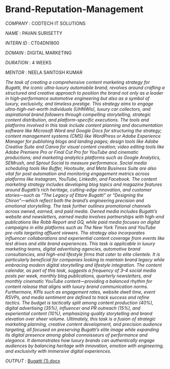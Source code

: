 # Brand-Reputation-Management

*COMPANY* : CODTECH IT SOLUTIONS

*NAME* : PAVAN SURISETTY

*INTERN ID* : CT04DN1800

*DOMAIN* : DIGITAL MARKETING

*DURATION* : 4 WEEKS

*MENTOR* : NEELA SANTOSH KUMAR 

*The task of creating a comprehensive content marketing strategy for Bugatti, the iconic ultra-luxury automobile brand, revolves around crafting a structured and creative approach to position the brand not only as a leader in high-performance automotive engineering but also as a symbol of luxury, exclusivity, and timeless prestige. This strategy aims to engage ultra-high-net-worth individuals (UHNWIs), luxury car collectors, and aspirational brand followers through compelling storytelling, strategic content distribution, and platform-specific executions. The tools and platforms involved in this task include content planning and documentation software like Microsoft Word and Google Docs for structuring the strategy; content management systems (CMS) like WordPress or Adobe Experience Manager for publishing blogs and landing pages; design tools like Adobe Creative Suite and Canva for visual content creation; video editing tools like Adobe Premiere Pro or Final Cut Pro for YouTube and cinematic productions; and marketing analytics platforms such as Google Analytics, SEMrush, and Sprout Social to measure performance. Social media scheduling tools like Buffer, Hootsuite, and Meta Business Suite are also vital for post automation and monitoring engagement metrics across platforms like Instagram, YouTube, LinkedIn, and Facebook. The content marketing strategy includes developing blog topics and magazine features around Bugatti’s rich heritage, cutting-edge innovation, and customer stories—such as “The Legacy of Ettore Bugatti” or “Designing the Chiron”—which reflect both the brand’s engineering precision and emotional storytelling. The task further outlines promotional channels across owned, earned, and paid media. Owned media includes Bugatti’s website and newsletters, earned media involves partnerships with high-end publications like Robb Report and GQ, while paid media focuses on digital campaigns in elite platforms such as The New York Times and YouTube pre-rolls targeting affluent viewers. The strategy also incorporates influencer collaborations and experiential content coverage from events like test drives and elite brand experiences. This task is applicable in luxury marketing teams, digital advertising agencies, automotive brand consultancies, and high-end lifestyle firms that cater to elite clientele. It is particularly beneficial for companies looking to maintain brand legacy while embracing modern digital storytelling and lifestyle integration. The content calendar, as part of this task, suggests a frequency of 3–4 social media posts per week, monthly blog publications, quarterly newsletters, and monthly cinematic YouTube content—providing a balanced rhythm for content release that aligns with luxury brand communication norms. Furthermore, KPIs such as engagement rates, website dwell time, event RSVPs, and media sentiment are defined to track success and refine tactics. The budget is tactically split among content production (40%), digital advertising (35%), influencer and PR outreach (15%), and experiential content (10%), emphasizing quality storytelling and brand elevation over sheer volume. Ultimately, this task is a fusion of strategic marketing planning, creative content development, and precision audience targeting, all focused on preserving Bugatti’s elite image while expanding its digital presence among global connoisseurs of performance and elegance. It demonstrates how luxury brands can authentically engage audiences by balancing heritage with innovation, emotion with engineering, and exclusivity with immersive digital experiences.*

*OUTPUT* : [Bugatti (1).docx](https://github.com/user-attachments/files/20737045/Bugatti.1.docx)

